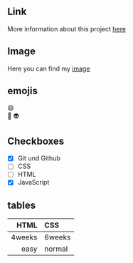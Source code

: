 ## Link
More information about this project [here](https://google.com)

## Image

Here you can find my [image](link)

## emojis
:smile:  
:book: 
:alien: 

## Checkboxes
- [X] Git und Github
- [ ] CSS
- [ ] HTML
- [X] JavaScript

## tables 
| HTML | CSS | 
| ----: | :--- |
| 4weeks | 6weeks |
| easy | normal |

